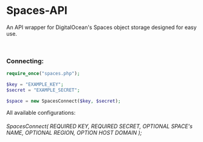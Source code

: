 # Spaces-API
An API wrapper for DigitalOcean's Spaces object storage designed for easy use. 

&nbsp;

### Connecting:
```php
require_once("spaces.php");

$key = "EXAMPLE_KEY";
$secret = "EXAMPLE_SECRET";

$space = new SpacesConnect($key, $secret);
```

All available configurations:
###### SpacesConnect( REQUIRED KEY, REQUIRED SECRET, OPTIONAL SPACE's NAME, OPTIONAL REGION, OPTION HOST DOMAIN );
